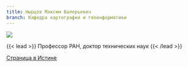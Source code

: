 ```yaml
---
title: Нырцов Максим Валерьевич
branch: Кафедра картографии и геоинформатики
---
```

![](img/nmv.jpg)

{{< lead >}} Профессор РАН, доктор технических наук {{< /lead >}}

[Страница в Истине](https://istina.msu.ru/workers/17843628)